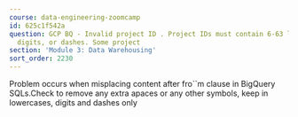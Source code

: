 ```yaml
---
course: data-engineering-zoomcamp
id: 625c1f542a
question: GCP BQ - Invalid project ID . Project IDs must contain 6-63 lowercase letters,
  digits, or dashes. Some project
section: 'Module 3: Data Warehousing'
sort_order: 2230
---
```


Problem occurs when misplacing content after fro``m clause in BigQuery SQLs.Check to remove any extra apaces or any other symbols, keep in lowercases, digits and dashes only

